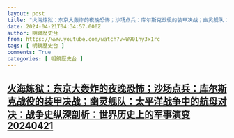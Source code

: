 ```yaml
---
layout: post
title: "火海炼狱：东京大轰炸的夜晚恐怖；沙场点兵：库尔斯克战役的装甲决战；幽灵舰队：太平洋战争中的航母对决：战争史纵深剖析：世界历史上的军事演变20240421"
date: 2024-04-21T04:34:57.000Z
author: 明鏡歷史台
from: https://www.youtube.com/watch?v=W901hy3x1rc
tags: [ 明鏡歷史台 ]
comments: True
categories: [ 明鏡歷史台 ]
---
```

<!--1713674097000-->
[火海炼狱：东京大轰炸的夜晚恐怖；沙场点兵：库尔斯克战役的装甲决战；幽灵舰队：太平洋战争中的航母对决：战争史纵深剖析：世界历史上的军事演变20240421](https://www.youtube.com/watch?v=W901hy3x1rc)
------

<div>

</div>

